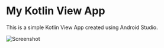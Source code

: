 # My Kotlin View App

This is a simple Kotlin View App created using Android Studio.

![Screenshot](Test002/st001.png)
